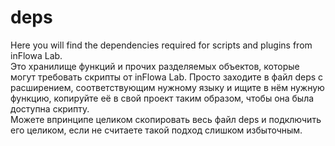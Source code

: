 # deps
Here you will find the dependencies required for scripts and plugins from inFlowa Lab.  
Это хранилище функций и прочих разделяемых объектов, которые могут требовать скрипты от inFlowa Lab. Просто заходите в файл deps с расширением, соответствующим нужному языку и ищите в нём нужную функцию, копируйте её в свой проект таким образом, чтобы она была доступна скрипту.  
Можете впринципе целиком скопировать весь файл deps и подключить его целиком, если не считаете такой подход слишком избыточным.
